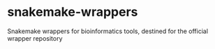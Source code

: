 # snakemake-wrappers
Snakemake wrappers for bioinformatics tools, destined for the official wrapper repository
